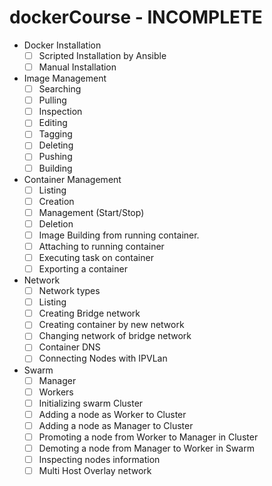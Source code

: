# dockerCourse - INCOMPLETE

- Docker Installation
  - [ ] Scripted Installation by Ansible
  - [ ] Manual Installation

- Image Management
  - [ ] Searching
  - [ ] Pulling
  - [ ] Inspection
  - [ ] Editing
  - [ ] Tagging
  - [ ] Deleting
  - [ ] Pushing
  - [ ] Building

- Container Management
  - [ ] Listing
  - [ ] Creation
  - [ ] Management (Start/Stop)
  - [ ] Deletion
  - [ ] Image Building from running container.
  - [ ] Attaching to running container
  - [ ] Executing task on container
  - [ ] Exporting a container
  
- Network
  - [ ] Network types
  - [ ] Listing
  - [ ] Creating Bridge network
  - [ ] Creating container by new network
  - [ ] Changing network of bridge network
  - [ ] Container DNS
  - [ ] Connecting Nodes with IPVLan
  
- Swarm
  - [ ] Manager
  - [ ] Workers
  - [ ] Initializing swarm Cluster
  - [ ] Adding a node as Worker to Cluster
  - [ ] Adding a node as Manager to Cluster
  - [ ] Promoting a node from Worker to Manager in Cluster
  - [ ] Demoting a node from Manager to Worker in Swarm
  - [ ] Inspecting nodes information
  - [ ] Multi Host Overlay network
